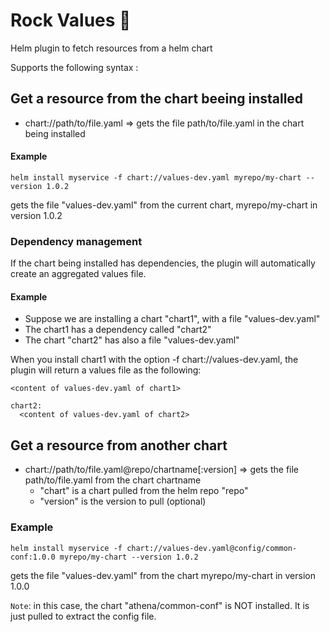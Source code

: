 # Rock Values :guitar:

Helm plugin to fetch resources from a helm chart

Supports the following syntax :

## Get a resource from the chart beeing installed

- chart://path/to/file.yaml => gets the file path/to/file.yaml in the chart being installed

#### Example

```
helm install myservice -f chart://values-dev.yaml myrepo/my-chart --version 1.0.2
```

gets the file "values-dev.yaml" from the current chart, myrepo/my-chart in version 1.0.2

### Dependency management

If the chart being installed has dependencies, the plugin will automatically create an aggregated values file.

#### Example 

- Suppose we are installing a chart "chart1", with a file "values-dev.yaml"
- The chart1 has a dependency called "chart2"
- The chart "chart2" has also a file "values-dev.yaml"

When you install chart1 with the option -f chart://values-dev.yaml, the plugin will return a values file as the following:

```
<content of values-dev.yaml of chart1>

chart2:
  <content of values-dev.yaml of chart2>
```

## Get a resource from another chart

- chart://path/to/file.yaml@repo/chartname[:version] => gets the file path/to/file.yaml from the chart chartname
  - "chart" is a chart pulled from the helm repo "repo"
  - "version" is the version to pull (optional)

### Example

```
helm install myservice -f chart://values-dev.yaml@config/common-conf:1.0.0 myrepo/my-chart --version 1.0.2
```

gets the file "values-dev.yaml" from the chart myrepo/my-chart in version 1.0.0

`Note`: in this case, the chart "athena/common-conf" is NOT installed. It is just pulled to extract the config file.

